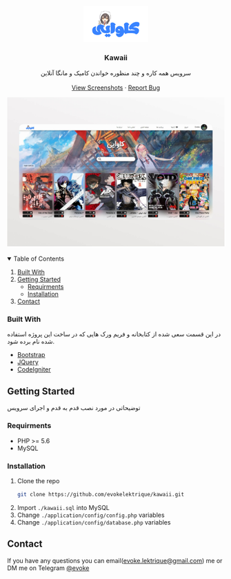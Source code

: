 <br />
<p align="center">
  <a href="https://github.com/evokelektrique/applink-php">
    <img src="./public/img/logo_blue.png?raw=true" alt="Logo" width="150">
  </a>

  <h3 align="center">Kawaii</h3>

  <p align="center">
    سرویس همه کاره و چند منظوره خواندن کامیک و مانگا آنلاین
    <br />
    <br />
    <a href="https://github.com/evokelektrique/kawaii/screenshots">View Screenshots</a>
    ·
    <a href="https://github.com/evokelektrique/kawaii/issues">Report Bug</a>
  </p>
</p>

<a href="https://github.com/evokelektrique/kawaii">
  <img src="./screenshots/preview.jpg?raw=true" alt="Logo" width="1024" >
</a>

<br />
<br />

<!-- TABLE OF CONTENTS -->
<details open="open">
  <summary>Table of Contents</summary>
  <ol>
    <li><a href="#built-with">Built With</a></li>
    <li>
      <a href="#getting-started">Getting Started</a>
      <ul>
        <li><a href="#requirments">Requirments</a></li>
        <li><a href="#installation">Installation</a></li>
      </ul>
    </li>
    <li><a href="#contact">Contact</a></li>
  </ol>
</details>


### Built With

در این قسمت سعی شده از کتابخانه و فریم ورک هایی که در ساخت این پروژه استفاده شده نام برده شود.
* [Bootstrap](https://getbootstrap.com)
* [JQuery](https://jquery.com)
* [CodeIgniter](https://codeigniter.com)




<!-- GETTING STARTED -->
## Getting Started

توضیحاتی در مورد نصب قدم به قدم و اجرای سرویس

### Requirments
- PHP >= 5.6
- MySQL

### Installation

1. Clone the repo
   ```sh
   git clone https://github.com/evokelektrique/kawaii.git
   ```
2. Import `./kawaii.sql` into MySQL
3. Change `./application/config/config.php` variables
4. Change `./application/config/database.php` variables


<!-- CONTACT -->
## Contact
If you have any questions you can email(evoke.lektrique@gmail.com) me or DM me on Telegram [@evoke](https://t.me/evoke)
